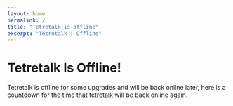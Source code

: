 ```yaml
---
layout: home
permalink: /
title: "Tetretalk is offline"
excerpt: "Tetretalk | Offline"
---
```

# Tetretalk Is Offline!
Tetretalk is offline for some upgrades and will be back online later, here is a countdown for the time that tetretalk will be back online again.
